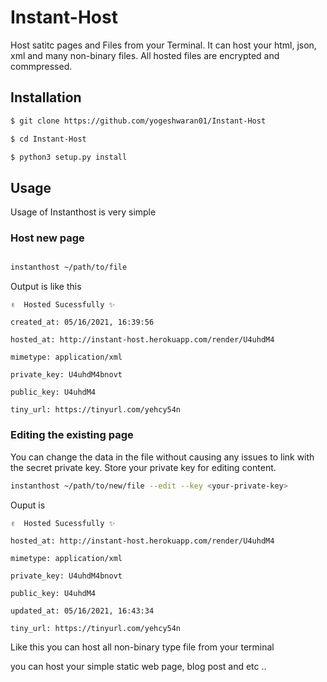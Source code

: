 # Instant-Host

Host satitc pages and Files from your Terminal. It can host your html, json, xml and many non-binary files. All hosted files are encrypted and commpressed. 

## Installation

```bash
$ git clone https://github.com/yogeshwaran01/Instant-Host

$ cd Instant-Host

$ python3 setup.py install
```

## Usage 

Usage of Instanthost is very simple

### Host new page

```bash

instanthost ~/path/to/file

```

Output is like this

```
✌️  Hosted Sucessfully ✨

created_at: 05/16/2021, 16:39:56

hosted_at: http://instant-host.herokuapp.com/render/U4uhdM4

mimetype: application/xml

private_key: U4uhdM4bnovt

public_key: U4uhdM4

tiny_url: https://tinyurl.com/yehcy54n
```

### Editing the existing page

You can change the data in the file without causing any issues to link with the secret private key. Store your private key for editing content. 

```bash
instanthost ~/path/to/new/file --edit --key <your-private-key>
```

Ouput is 

```
✌️  Hosted Sucessfully ✨

hosted_at: http://instant-host.herokuapp.com/render/U4uhdM4

mimetype: application/xml

private_key: U4uhdM4bnovt

public_key: U4uhdM4

updated_at: 05/16/2021, 16:43:34

tiny_url: https://tinyurl.com/yehcy54n
```

Like this you can host all non-binary type file from your terminal

you can host your simple static web page, blog post and etc ..
